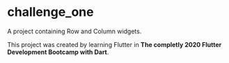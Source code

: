 # challenge_one

A project containing Row and Column widgets.

This project was created by learning Flutter in **The completly 2020 Flutter Development Bootcamp with Dart**.

